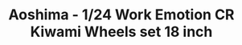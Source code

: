---
layout: product
title: "Aoshima - 1/24 Work Emotion CR Kiwami Wheels set 18 inch"
price: "TBA" 
desc: "N/A"
img_path: "/assets/img/AO53003.jpg"
brand: "N/A"
available: false
special_offer: false
new: false
soon: false
cat: "010000"
subcat: "013700"
subsubcat: "0N/A"
sifra: "AO53003"
popular: true
---